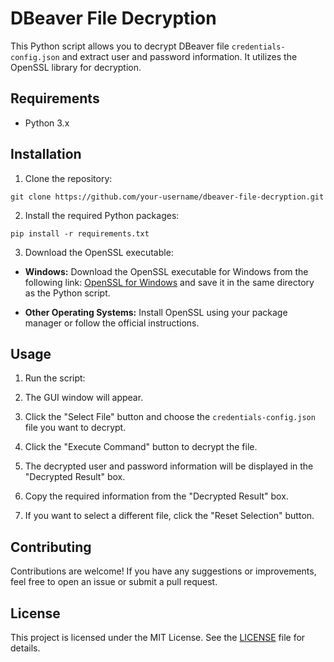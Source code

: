 # DBeaver File Decryption

This Python script allows you to decrypt DBeaver file `credentials-config.json` and extract user and password information. It utilizes the OpenSSL library for decryption.

## Requirements

- Python 3.x

## Installation

1. Clone the repository:
   
```
git clone https://github.com/your-username/dbeaver-file-decryption.git
```


2. Install the required Python packages:


```
pip install -r requirements.txt
```


3. Download the OpenSSL executable:

- **Windows:** Download the OpenSSL executable for Windows from the following link: [OpenSSL for Windows](https://www.openssl.org/community/binaries.html) and save it in the same directory as the Python script.

- **Other Operating Systems:** Install OpenSSL using your package manager or follow the official instructions.

## Usage

1. Run the script:


2. The GUI window will appear.

3. Click the "Select File" button and choose the `credentials-config.json` file you want to decrypt.

4. Click the "Execute Command" button to decrypt the file.

5. The decrypted user and password information will be displayed in the "Decrypted Result" box.

6. Copy the required information from the "Decrypted Result" box.

7. If you want to select a different file, click the "Reset Selection" button.

## Contributing

Contributions are welcome! If you have any suggestions or improvements, feel free to open an issue or submit a pull request.

## License

This project is licensed under the MIT License. See the [LICENSE](LICENSE) file for details.

